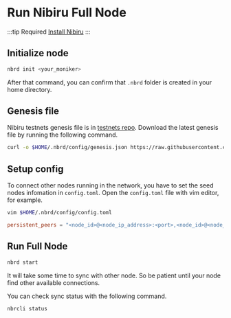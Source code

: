 
# Run Nibiru Full Node

:::tip Required
[Install Nibiru](/install/install.md)
:::

## Initialize node

```sh
nbrd init <your_moniker>
```

After that command, you can confirm that `.nbrd` folder is created in your home directory.

## Genesis file
Nibiru testnets genesis file is in [testnets repo](https://github.com/cosmos-gaminghub/testnets).
Download the latest genesis file by running the following command.
```sh
curl -o $HOME/.nbrd/config/genesis.json https://raw.githubusercontent.com/cosmos-gaminghub/testnets/master/latest/genesis.json
```


## Setup config
To connect other nodes running in the network, you have to set the seed nodes infomation in `config.toml`.
Open the `config.toml` file with vim editor, for example.

```sh
vim $HOME/.nbrd/config/config.toml
```

```config.toml
persistent_peers = "<node_id>@<node_ip_address>:<port>,<node_id>@<node_ip_address>:<port>"
```

## Run Full Node
```sh
nbrd start
```

It will take some time to sync with other node.
So be patient until your node find other available connections.


You can check sync status with the following command.

```sh
nbrcli status
```
